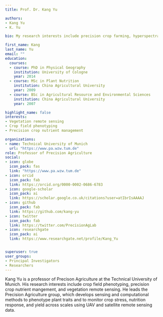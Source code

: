 ```yaml
---
title: Prof. Dr. Kang Yu

authors:
- Kang Yu
- K. Yu

bio: My research interests include precision crop farming, hyperspectral remote sensing, and AI in agriculture.

first_name: Kang
last_name: Yu
email: ""
education:
  courses:
  - course: PhD in Physical Geography
    institution: University of Cologne
    year: 2014
  - course: MSc in Plant Nutrition
    institution: China Agricultural University
    year: 2009
  - course: BSc in Agricultural Resource and Environmental Sciences
    institution: China Agricultural University
    year: 2007

highlight_name: false
interests:
- Vegetation remote sensing
- Crop field phenotyping
- Precision crop nutrient management

organizations:
- name: Technical University of Munich
  url: "https://www.pa.wzw.tum.de"
role: Professor of Precision Agriculture
social:
- icon: globe
  icon_pack: fas
  link: "https://www.pa.wzw.tum.de"
- icon: orcid
  icon_pack: fab
  link: https://orcid.org/0000-0002-0686-6783
- icon: google-scholar
  icon_pack: ai
  link: https://scholar.google.co.uk/citations?user=atIbrIsAAAAJ
- icon: github
  icon_pack: fab
  link: https://github.com/kang-yu
- icon: twitter
  icon_pack: fab
  link: https://twitter.com/PrecisionAgLab
- icon: researchgate
  icon_pack: ai
  link: https://www.researchgate.net/profile/Kang_Yu


superuser: true
user_groups:
- Principal Investigators
- Researchers
---
```


Kang Yu is a professor of Precison Agriculture at the Technical University of Munich. His research interests include crop field phenotyping, precision crop nutrient mangement, and vegetation remote sensing. He leads the Precision Agriculture group, which develops sensing and computational methods to phenotype plant traits and to monitor crop stress, nutrition response, and yield across scales using UAV and satellite remote sensing data.
